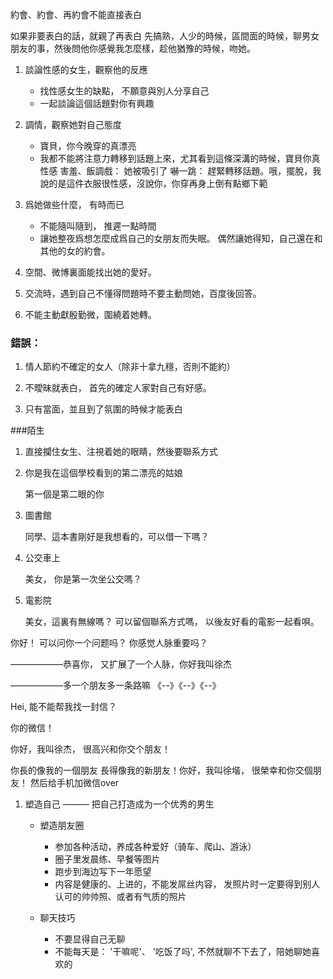 

約會、約會、再約會不能直接表白

如果非要表白的話，就親了再表白
先搞熟，人少的時候，區間面的時候，聊男女朋友的事，然後問他你感覺我怎麼樣，趁他猶豫的時候，吻她。


1.  談論性感的女生，觀察他的反應
    * 找性感女生的缺點， 不願意與別人分享自己
    * 一起談論這個話題對你有興趣

2.  調情，觀察她對自己態度
    * 寶貝，你今晚穿的真漂亮
    * 我都不能將注意力轉移到話題上來，尤其看到這條深溝的時候，寶貝你真性感
        害羞、飯調戲： 她被吸引了
        嚇一跳： 趕緊轉移話題。哦，擺脫，我說的是這件衣服很性感，沒說你，你穿再身上倒有點鄉下範

3. 爲她做些什麼， 有時而已
    * 不能隨叫隨到， 推遲一點時間
    * 讓她整夜爲想怎麼成爲自己的女朋友而失眠。 偶然讓她得知，自己還在和其他的女的約會。

4. 空間、微博裏面能找出她的愛好。

5. 交流時，遇到自己不懂得問題時不要主動問她，百度後回答。

6. 不能主動獻殷勤微，圍繞着她轉。

### 錯誤： 

1. 情人節約不確定的女人（除非十拿九穩，否則不能約）

2. 不曖昧就表白， 首先的確定人家對自己有好感。

3. 只有當面，並且到了氛圍的時候才能表白





###陌生

1. 直接攔住女生、注視着她的眼睛，然後要聯系方式

2. 你是我在這個學校看到的第二漂亮的姑娘

    第一個是第二眼的你




1. 圖書館

    同學、這本書剛好是我想看的，可以借一下嗎？


2. 公交車上

    美女， 你是第一次坐公交嗎？

3. 電影院

    美女，這裏有無線嗎？
    可以留個聯系方式嗎， 以後友好看的電影一起看唄。




你好！
可以问你一个问题吗？
你感觉人脉重要吗？

——————恭喜你， 又扩展了一个人脉，你好我叫徐杰

——————多一个朋友多一条路嘛 《--》《--》《--》




Hei, 能不能帮我找一封信？

你的微信！

你好，我叫徐杰， 很高兴和你交个朋友！




你長的像我的一個朋友
長得像我的新朋友！你好，我叫徐堦， 很榮幸和你交個朋友！
然后给手机加微信over





1. 塑造自己 ——— 把自己打造成为一个优秀的男生

    * 塑造朋友圈
        * 参加各种活动，养成各种爱好（骑车、爬山、游泳）
        * 圈子里发晨练、早餐等图片
        * 跑步到海边写下一年愿望
        * 内容是健康的、上进的，不能发屌丝内容， 发照片时一定要得到别人认可的帅帅照、或者有气质的照片

    
    * 聊天技巧
        * 不要显得自己无聊
        * 不能每天是： '干嘛呢'、 '吃饭了吗', 不然就聊不下去了，陪她聊她喜欢的